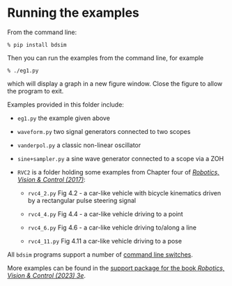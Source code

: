 # Running the examples

From the command line:

```
% pip install bdsim
```

Then you can run the examples from the command line, for example

```
% ./eg1.py
```

which will display a graph in a new figure window.  Close the figure to allow the program to exit.

Examples provided in this folder include:

- `eg1.py` the example given above
- `waveform.py` two signal generators connected to two scopes
-  `vanderpol.py` a classic non-linear oscillator
- `sine+sampler.py` a sine wave generator connected to a scope via a ZOH

- `RVC2` is a folder holding some examples from Chapter four of [_Robotics, Vision & Control (2017)_](https://petercorke.com/rvc/home):

  - `rvc4_2.py` Fig 4.2 - a car-like vehicle with bicycle kinematics driven by a rectangular pulse steering signal
  - `rvc4_4.py` Fig 4.4 - a car-like vehicle driving to a point

  - `rvc4_6.py` Fig 4.6 - a car-like vehicle driving to/along a line


  - `rvc4_11.py` Fig 4.11 a car-like vehicle driving to a pose

All `bdsim` programs support a number of [command line switches](https://github.com/petercorke/bdsim/wiki/Runtime-options).

More examples can be found in the [support package for the book _Robotics, Vision & Control (2023) 3e_](https://github.com/petercorke/RVC3-python/tree/main/RVC3/models).